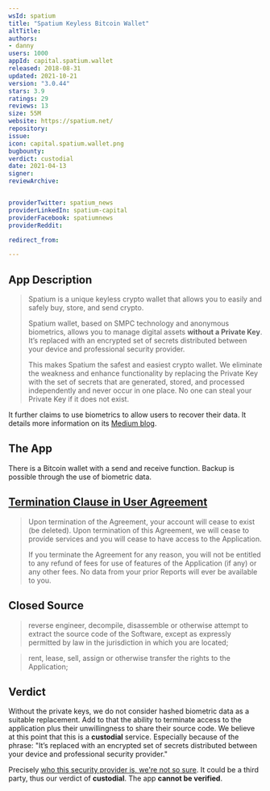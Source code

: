 ```yaml
---
wsId: spatium
title: "Spatium Keyless Bitcoin Wallet"
altTitle: 
authors:
- danny
users: 1000
appId: capital.spatium.wallet
released: 2018-08-31
updated: 2021-10-21
version: "3.0.44"
stars: 3.9
ratings: 29
reviews: 13
size: 55M
website: https://spatium.net/
repository: 
issue: 
icon: capital.spatium.wallet.png
bugbounty: 
verdict: custodial
date: 2021-04-13
signer: 
reviewArchive:


providerTwitter: spatium_news
providerLinkedIn: spatium-capital
providerFacebook: spatiumnews
providerReddit: 

redirect_from:

---
```



## App Description

> Spatium is a unique keyless crypto wallet that allows you to easily and safely buy, store, and send crypto.
> 
> Spatium wallet, based on SMPC technology and anonymous biometrics, allows you to manage digital assets **without a Private Key**. It’s replaced with an encrypted set of secrets distributed between your device and professional security provider.
>
> This makes Spatium the safest and easiest crypto wallet. We eliminate the weakness and enhance functionality by replacing the Private Key with the set of secrets that are generated, stored, and processed independently and never occur in one place. No one can steal your Private Key if it does not exist.

It further claims to use biometrics to allow users to recover their data. It details more information on its [Medium blog](https://medium.com/spatium-blog).


## The App

There is a Bitcoin wallet with a send and receive function. Backup is possible through the use of biometric data.

## [Termination Clause in User Agreement](https://spatium.net/user-agreement.html)

> Upon termination of the Agreement, your account will cease to exist (be deleted). Upon termination of this Agreement, we will cease to provide services and you will cease to have access to the Application.
>
> If you terminate the Agreement for any reason, you will not be entitled to any refund of fees for use of features of the Application (if any) or any other fees. No data from your prior Reports will ever be available to you.

## Closed Source

> reverse engineer, decompile, disassemble or otherwise attempt to extract the source code of the Software, except as expressly permitted by law in the jurisdiction in which you are located;

> rent, lease, sell, assign or otherwise transfer the rights to the Application;

## Verdict

Without the private keys, we do not consider hashed biometric data as a suitable replacement. Add to that the ability to terminate access to the application plus their unwillingness to share their source code. We believe at this point that this is a **custodial** service. Especially because of the phrase: "It’s replaced with an encrypted set of secrets distributed between your device and professional security provider."

Precisely [who this security provider is, we're not so sure](https://twitter.com/BitcoinWalletz/status/1458713393607577600). It could be a third party, thus our verdict of **custodial**. The app **cannot be verified**. 


